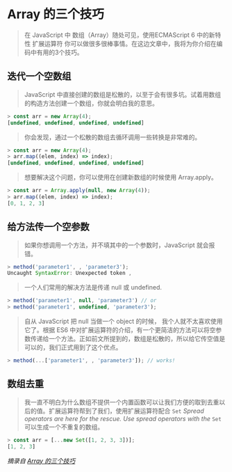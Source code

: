 # Array 的三个技巧

> 在 JavaScript 中 数组（Array）随处可见，使用ECMAScript 6 中的新特性 扩展运算符 你可以做很多很棒事情。在这边文章中，我将为你介绍在编码中有用的3个技巧。

## 迭代一个空数组

> JavaScript 中直接创建的数组是松散的，以至于会有很多坑。试着用数组的构造方法创建一个数组，你就会明白我的意思。

```javascript
> const arr = new Array(4);
[undefined, undefined, undefined, undefined]
```

> 你会发现，通过一个松散的数组去循环调用一些转换是非常难的。

```javascript
> const arr = new Array(4);
> arr.map((elem, index) => index);
[undefined, undefined, undefined, undefined]
```

> 想要解决这个问题，你可以使用在创建新数组的时候使用 Array.apply。

```javascript
> const arr = Array.apply(null, new Array(4));
> arr.map((elem, index) => index);
[0, 1, 2, 3]
```

## 给方法传一个空参数

> 如果你想调用一个方法，并不填其中的一个参数时，JavaScript 就会报错。

```javascript
> method('parameter1', , 'parameter3');
Uncaught SyntaxError: Unexpected token ,
```

> 一个人们常用的解决方法是传递 null 或 undefined.

```javascript
> method('parameter1', null, 'parameter3') // or
> method('parameter1', undefined, 'parameter3');
```

> 自从 JavaScript 把 null 当做一个 object 的时候， 我个人就不太喜欢使用它了。根据 ES6 中对扩展运算符的介绍，有一个更简洁的方法可以将空参数传递给一个方法。正如前文所提到的，数组是松散的，所以给它传空值是可以的，我们正式用到了这个优点。

```javascript
> method(...['parameter1', , 'parameter3']); // works!
```

## 数组去重

> 我一直不明白为什么数组不提供一个内置函数可以让我们方便的取到去重以后的值。扩展运算符帮到了我们，使用扩展运算符配合 `Set` _Spread operators are here for the rescue. Use spread operators with the_ `Set` 可以生成一个不重复的数组。

```javascript
> const arr = [...new Set([1, 2, 3, 3])];
[1, 2, 3]
```

_摘录自_ [_Array 的三个技巧_](http://www.jstips.co/zh_cn/javascript/3-array-hacks/)

